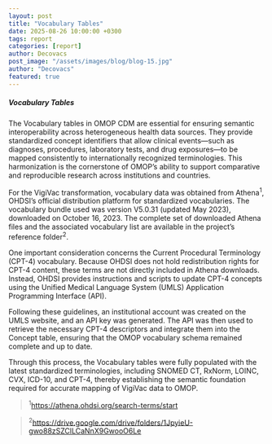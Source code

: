 ```yaml
---
layout: post
title: "Vocabulary Tables"
date: 2025-08-26 10:00:00 +0300
tags: report
categories: [report]
author: Decovacs
post_image: "/assets/images/blog/blog-15.jpg"
author: "Decovacs"
featured: true
---
```


<h5>Vocabulary Tables</h5>
<p>The Vocabulary tables in OMOP CDM are essential for ensuring semantic interoperability across heterogeneous health data sources. They provide standardized concept identifiers that allow clinical events—such as diagnoses, procedures, laboratory tests, and drug exposures—to be mapped consistently to internationally recognized terminologies. This harmonization is the cornerstone of OMOP’s ability to support comparative and reproducible research across institutions and countries.</p>

<p>For the VigiVac transformation, vocabulary data was obtained from Athena<sup>1</sup>, OHDSI’s official distribution platform for standardized vocabularies. The vocabulary bundle used was version V5.0.31 (updated May 2023), downloaded on October 16, 2023. The complete set of downloaded Athena files and the associated vocabulary list are available in the project’s reference folder<sup>2</sup>.</p>

<p>One important consideration concerns the Current Procedural Terminology (CPT-4) vocabulary. Because OHDSI does not hold redistribution rights for CPT-4 content, these terms are not directly included in Athena downloads. Instead, OHDSI provides instructions and scripts to update CPT-4 concepts using the Unified Medical Language System (UMLS) Application Programming Interface (API).</p>

<p>Following these guidelines, an institutional account was created on the UMLS website, and an API key was generated. The API was then used to retrieve the necessary CPT-4 descriptors and integrate them into the Concept table, ensuring that the OMOP vocabulary schema remained complete and up to date.</p>

<p>Through this process, the Vocabulary tables were fully populated with the latest standardized terminologies, including SNOMED CT, RxNorm, LOINC, CVX, ICD-10, and CPT-4, thereby establishing the semantic foundation required for accurate mapping of VigiVac data to OMOP.</p>

<blockquote class="blockquote single-quote">
  <p> <sup>1</sup><a href="https://athena.ohdsi.org/search-terms/start" target="_blank">https://athena.ohdsi.org/search-terms/start</a></p>
</blockquote>
<blockquote class="blockquote single-quote">
  <p> <sup>2</sup><a href="https://drive.google.com/drive/folders/1JpyieU-gwo88zSZClLCaNnX9GwooO6Le" target="_blank">https://drive.google.com/drive/folders/1JpyieU-gwo88zSZClLCaNnX9GwooO6Le</a></p>
</blockquote>